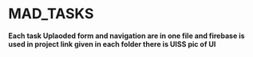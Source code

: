 # MAD_TASKS
**Each task Uplaoded form and navigation are in one file and firebase is used in project link given in each folder there is UISS pic of UI**
